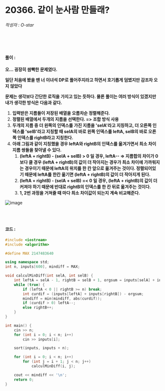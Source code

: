 # 20366. 같이 눈사람 만들래?

###### 작성자 : O-star

<br/>

<br/>

#### 풀이 : 

**오... 굉장히 쌈빡한 문제였다.**

**일단 처음에 봤을 땐 너 이녀석 DP로 풀어주지라고 하면서 호기롭게 덤볐지만 감조차 오지 않았다**

**문제는 생각보다 간단한 로직을 가지고 있는 듯하다. 물론 풀이는 여러 방식이 있겠지만 내가 생각한 방식은 다음과 같다.**

1. **입력받은 지름들이 저장된 배열을 오름차순 정렬해준다.**
2. **정렬된 배열에서 두개의 지름을 선택한다. => 조합 방식 사용**
3. **두개의 지름 중 더 왼쪽의 인덱스를 가진 지름을 'selA'라고 지칭하고, 더 오른쪽 인덱스를 'selB'라고 지칭할 때 selA의 바로 왼쪽 인덱스를 leftA, selB의 바로 오른쪽 인덱스를 rightB라고 지칭한다.**
4. **아래 그림과 같이 지칭했을 경우 leftA와 rightB의 인덱스를 옮겨가면서 최소 차이 지름 쌍들을 찾아낼 수 있다.**
   1. **(leftA + rightB) - (selA + selB) > 0 일 경우, leftA--  => 지름합의 차이가 0보다 클 경우 (leftA + rightB)의 값이 더 작아지는 경우가 최소 차이에 가까워지는 경우이기 때문에 leftA의 위치를 한 칸 앞으로 옮겨주는 것이다. 정렬되어있기 때문에 leftA를 한칸 옮기면 (leftA + rightB)의 값이 더 작아지게 된다.**
   2. **(leftA + rightB) - (selA + selB) =< 0 일 경우, (leftA + rightB)의 값이 더 커져야 하기 때문에 반대로 rightB의 인덱스를 한 칸 뒤로 옮겨주는 것이다.**
   3. **1, 2번 과정을 거쳐줄 때 마다 최소 차이값이 되는지 계속 비교해준다.**

![image](https://user-images.githubusercontent.com/57346455/114369550-750d6800-9bb9-11eb-95c6-1f8a7d5b9b11.png)

<br/>

<br/>

#### 코드 : 

```c++
#include <iostream>
#include <algorithm>

#define MAX 2147483640

using namespace std;
int n, inputs[600], mindiff = MAX;

void calculMinDiff(int selA, int selB) {
    int leftA = selA - 1, rightB = selB + 1, orgsum = inputs[selA] + inputs[selB];
    while (true) {
        if (leftA < 0 || rightB >= n) break;
        int curdif = (inputs[leftA] + inputs[rightB]) - orgsum;
        mindiff = min(mindiff, abs(curdif));
        if (curdif > 0) leftA--;
        else rightB++;
    }
}

int main() {
    cin >> n;
    for (int i = 0; i < n; i++)
        cin >> inputs[i];

    sort(inputs, inputs + n);

    for (int i = 0; i < n; i++)
        for (int j = i + 1; j < n; j++)
            calculMinDiff(i, j);

    cout << mindiff << '\n';
    return 0;
}
```


